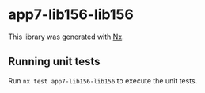 # app7-lib156-lib156

This library was generated with [Nx](https://nx.dev).

## Running unit tests

Run `nx test app7-lib156-lib156` to execute the unit tests.
